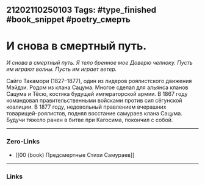 21202110250103
Tags: #type_finished #book_snippet #poetry_смерть
---
# И снова в смертный путь.

*И снова в смертный путь.
Я тело бренное мое
Доверю челноку.
Пусть им играют волны.
Пусть им играет ветер.*

Сайго Такамори (1827–1877), один из лидеров роялистского движения Мэйдзи. Родом из клана Сацума. Многое сделал для альянса кланов Сацума и Тёсю, костяка будущей императорской армии. В 1867 году командовал правительственными войсками против сил сёгунской коалиции. В 1877 году, недовольный правлением вчерашних товарищей-роялистов, поднял восстание самураев клана Сацума. Будучи тяжело ранен в битве при Кагосима, покончил с собой. 

---
### Zero-Links
- [[00 (book) Предсмертные Стихи Самураев]]
---
### Links

